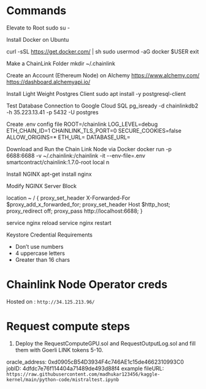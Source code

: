

# Commands

Elevate to Root 
sudo su -

Install Docker on Ubuntu

curl -sSL https://get.docker.com/ | sh
sudo usermod -aG docker $USER
exit

Make a ChainLink Folder
mkdir ~/.chainlink

Create an Account (Ethereum Node) on Alchemy
https://www.alchemy.com/
https://dashboard.alchemyapi.io/

Install Light Weight Postgres Client
sudo apt install -y postgresql-client

Test Database Connection to Google Cloud SQL
pg_isready -d chainlinkdb2 -h 35.223.13.41 -p 5432 -U postgres

Create .env config file
ROOT=/chainlink
LOG_LEVEL=debug
ETH_CHAIN_ID=1
CHAINLINK_TLS_PORT=0
SECURE_COOKIES=false
ALLOW_ORIGINS=*
ETH_URL=
DATABASE_URL=


Download and Run the Chain Link Node via Docker
docker run -p 6688:6688 -v ~/.chainlink:/chainlink -it --env-file=.env smartcontract/chainlink:1.7.0-root local n

Install NGINX
apt-get install nginx

Modify NGINX Server Block

 location ~ / {
    proxy_set_header X-Forwarded-For $proxy_add_x_forwarded_for;
    proxy_set_header Host $http_host;
    proxy_redirect off;
    proxy_pass http://localhost:6688;
 }

service nginx reload
service nginx restart

Keystore Credential Requirements
- Don’t use numbers
- 4 uppercase letters
- Greater than 16 chars

# Chainlink Node Operator creds

Hosted on  :
`
http://34.125.213.96/
`

# Request compute steps

1. Deploy the RequestComputeGPU.sol and RequestOutputLog.sol and fill them with Goerli LINK tokens 5-10.

oracle_address: 0xd0905cB54D3934F4c746AE1c15de4662310993C0
jobID: 4dfdc7e76f114404a71489de493d88f4
example fileURL: `https://raw.githubusercontent.com/madhukar123456/kaggle-kernel/main/python-code/mistraltest.ipynb`